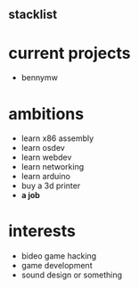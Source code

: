 ## stacklist

# current projects
- bennymw
# ambitions
- learn x86 assembly
- learn osdev
- learn webdev
- learn networking
- learn arduino
- buy a 3d printer
- **a job**
# interests
- bideo game hacking
- game development
- sound design or something
